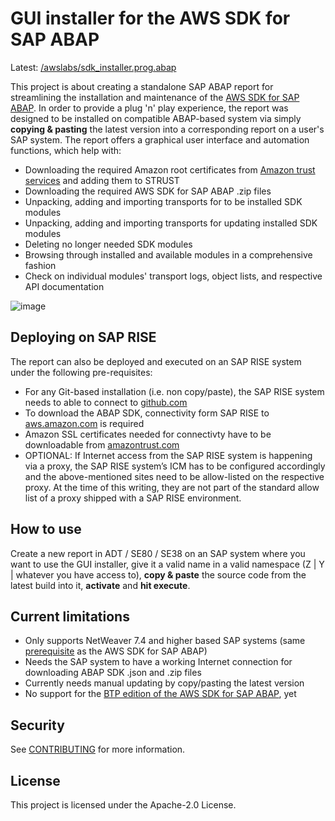# GUI installer for the AWS SDK for SAP ABAP

Latest: [/awslabs/sdk_installer.prog.abap](https://github.com/awslabs/gui-installer-for-abap-sdk/blob/main/src/%23awslabs%23sdk_installer.prog.abap)

This project is about creating a standalone SAP ABAP report for streamlining the installation and maintenance of the [AWS SDK for SAP ABAP](https://docs.aws.amazon.com/sdk-for-sapabap/latest/developer-guide/home.html). In order to provide a plug 'n' play experience, the report was designed to be installed on compatible ABAP-based system via simply <b>copying & pasting</b> the latest version into a corresponding report on a user's SAP system. The report offers a graphical user interface and automation functions, which help with:

- Downloading the required Amazon root certificates from [Amazon trust services](https://www.amazontrust.com/repository/) and adding them to STRUST
- Downloading the required AWS SDK for SAP ABAP .zip files
- Unpacking, adding and importing transports for to be installed SDK modules
- Unpacking, adding and importing transports for updating installed SDK modules
- Deleting no longer needed SDK modules
- Browsing through installed and available modules in a comprehensive fashion
- Check on individual modules' transport logs, object lists, and respective API documentation

![image](https://github.com/user-attachments/assets/35213190-76c5-4319-ab64-3094170b67ca)

## Deploying on SAP RISE

The report can also be deployed and executed on an SAP RISE system under the following pre-requisites:

- For any Git-based installation (i.e. non copy/paste), the SAP RISE system needs to able to connect to [github.com](github.com)
- To download the ABAP SDK, connectivity form SAP RISE to [aws.amazon.com](aws.amazon.com) is required
- Amazon SSL certificates needed for connectivty have to be downloadable from [amazontrust.com](amazontrust.com)
- OPTIONAL: If Internet access from the SAP RISE system is happening via a proxy, the SAP RISE system’s ICM has to be configured accordingly and the above-mentioned sites need to be allow-listed on the respective proxy. At the time of this writing, they are not part of the standard allow list of a proxy shipped with a SAP RISE environment.

## How to use 

Create a new report in ADT / SE80 / SE38 on an SAP system where you want to use the GUI installer, give it a valid name in a valid namespace (Z | Y | whatever you have access to), <b>copy & paste</b> the source code from the latest build into it, <b>activate</b> and <b>hit execute</b>.

## Current limitations
- Only supports NetWeaver 7.4 and higher based SAP systems (same [prerequisite](https://docs.aws.amazon.com/sdk-for-sapabap/latest/developer-guide/prerequisites.html#sdk) as the AWS SDK for SAP ABAP)
- Needs the SAP system to have a working Internet connection for downloading ABAP SDK .json and .zip files
- Currently needs manual updating by copy/pasting the latest version
- No support for the [BTP edition of the AWS SDK for SAP ABAP](https://docs.aws.amazon.com/sdk-for-sapabap/latest/developer-guide/installation-btp.html), yet

## Security

See [CONTRIBUTING](CONTRIBUTING.md#security-issue-notifications) for more information.

## License

This project is licensed under the Apache-2.0 License.

